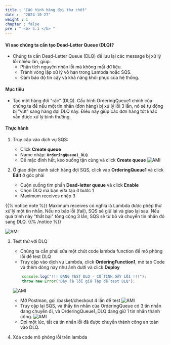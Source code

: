 ```yaml
---
title : "Cấu hình hàng đợi thư chết"
date :  "2024-10-27" 
weight : 1
chapter : false
pre : " <b> 5.1 </b> "
---
```


#### Vì sao chúng ta cần tạo Dead-Letter Queue (DLQ)?

- Chúng ta cần Dead-Letter Queue (DLQ) để lưu lại các message bị xử lý lỗi nhiều lần, giúp:
    - Phân tích nguyên nhân lỗi mà không mất dữ liệu.
    - Tránh vòng lặp xử lý vô hạn trong Lambda hoặc SQS.
    - Đảm bảo độ tin cậy và khả năng khôi phục của hệ thống.

#### Mục tiêu
- Tạo một hàng đợi "rác" (DLQ). Cấu hình OrderingQueue1 chính của chúng ta để nếu một tin nhắn (đơn hàng) bị xử lý lỗi 3 lần, nó sẽ tự động bị "vứt" sang hàng đợi DLQ này. Điều này giúp các đơn hàng tốt khác vẫn được xử lý bình thường.

#### Thực hành
1. Truy cập vào dịch vụ SQS:
    - Click **Create queue**
    - Name nhập: **`OrderingQueue1_DLQ`**
    - Để mặc đinh hết, kéo xuống tận cùng và click **Create queue**
![AMI](images/5-1/01.png?width=50pc)

2. Ở giao diện danh sách hàng đợi SQS, click vào **OrderingQueue1** và click **Edit** ở góc phải
    - Cuộn xuống tìm phần **Dead-letter queue** và click **Enable**
    - Chọn DLQ mà bạn vừa tạo ở bước 1
    - Maximum receives nhập 3

{{% notice note %}} 
Maximum receives có nghĩa là Lambda được phép thử xử lý một tin nhắn. Nếu nó báo lỗi (fail), SQS sẽ giữ lại và giao lại sau. Nếu quá trình này "thất bại" tổng cộng 3 lần, SQS sẽ từ bỏ và chuyển tin nhắn đó sang DLQ. {{% /notice %}}

![AMI](images/5-1/02.png?width=50pc)

3. Test thử với DLQ
    - Chúng ta cần phải sửa một chút code lambda function để mô phỏng lỗi để test DLQ
    - Truy cập vào dịch vụ Lambda, click **OrderingFunction1**, mở tab Code và thêm dòng này như ảnh dưới và click **Deploy**
    ```js
        console.log("!!! ĐANG TEST DLQ - CỐ TÌNH GÂY LỖI !!!");
        throw new Error("Đây là lỗi giả lập để test DLQ");
    ```
    ![AMI](images/5-1/03.png?width=50pc)
    - Mở Postman, gọi /basket/checkout 4 lần để test
    ![AMI](images/5-1/04.png?width=50pc)
    - Truy cập lại SQS, và thấy tin nhắn của OrderingQueue có 3 tin nhắn đang chuyển đi, và OrderingQueue1_DLQ đang giữ 1 tin nhắn thành công.
    ![AMI](images/5-1/05.png?width=50pc)
    - Đợi một lúc, tất cả tin nhắn lỗi đã được chuyển thành công an toàn vào DLQ.

4. Xóa code mô phỏng lỗi trên lambda 